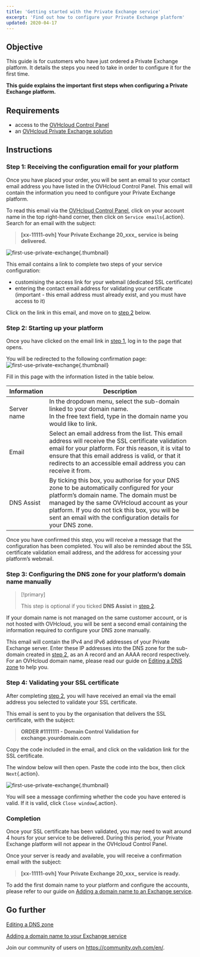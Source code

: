 ```yaml
---
title: 'Getting started with the Private Exchange service'
excerpt: 'Find out how to configure your Private Exchange platform'
updated: 2020-04-17
---
```


## Objective

This guide is for customers who have just ordered a Private Exchange platform. It details the steps you need to take in order to configure it for the first time.

**This guide explains the important first steps when configuring a Private Exchange platform.**

## Requirements

- access to the [OVHcloud Control Panel](https://www.ovh.com/auth/?action=gotomanager&from=https://www.ovh.ie/&ovhSubsidiary=ie)
- an [OVHcloud Private Exchange solution](https://www.ovhcloud.com/en-ie/emails/private-exchange/)

## Instructions

### Step 1: Receiving the configuration email for your platform

Once you have placed your order, you will be sent an email to your contact email address you have listed in the OVHcloud Control Panel. This email will contain the information you need to configure your Private Exchange platform. 

To read this email via the [OVHcloud Control Panel](https://www.ovh.com/auth/?action=gotomanager&from=https://www.ovh.ie/&ovhSubsidiary=ie), click on your account name in the top right-hand corner, then click on `Service emails`{.action}. Search for an email with the subject:

> **\[xx-11111-ovh] Your Private Exchange 20_xxx_ service is being delivered.**

![first-use-private-exchange](first-use-private-exchange-01.png){.thumbnail}

This email contains a link to complete two steps of your service configuration:

- customising the access link for your webmail (dedicated SSL certificate)
- entering the contact email address for validating your certificate (important - this email address must already exist, and you must have access to it)

Click on the link in this email, and move on to [step 2](#step-2-starting-up-your-platform.) below.

### Step 2: Starting up your platform

Once you have clicked on the email link in [step 1](#step-1-receiving-the-configuration-email-for-your-platform.), log in to the page that opens.

You will be redirected to the following confirmation page:
![first-use-private-exchange](first-use-private-exchange-02.png){.thumbnail}

Fill in this page with the information listed in the table below.

| Information          	| Description                                                                                                                                                                                                                             	|
|----------------------	|-----------------------------------------------------------------------------------------------------------------------------------------------------------------------------------------------------------------------------------------	|
| Server name 	| In the dropdown menu, select the sub-domain linked to your domain name. <br> In the free text field, type in the domain name you would like to link.                                                                   	|
| Email               	| Select an email address from the list. This email address will receive the SSL certificate validation email for your platform. For this reason, it is vital to ensure that this email address is valid, or that it redirects to an accessible email address you can receive it from.
| DNS Assist           	| By ticking this box, you authorise for your DNS zone to be automatically configured for your platform’s domain name. The domain must be managed by the same OVHcloud account as your platform. If you do not tick this box, you will be sent an email with the configuration details for your DNS zone. 	|

Once you have confirmed this step, you will receive a message that the configuration has been completed. You will also be reminded about the SSL certificate validation email address, and the address for accessing your platform’s webmail.

### Step 3: Configuring the DNS zone for your platform’s domain name manually

> [!primary]
>
> This step is optional if you ticked **DNS Assist** in [step 2](#step-2-starting-up-your-platform.).
> 

If your domain name is not managed on the same customer account, or is not hosted with OVHcloud, you will be sent a second email containing the information required to configure your DNS zone manually.

This email will contain the IPv4 and IPv6 addresses of your Private Exchange server. Enter these IP addresses into the DNS zone for the sub-domain created in [step 2](#step-2-starting-up-your-platform.), as an A record and an AAAA record respectively. For an OVHcloud domain name, please read our guide on [Editing a DNS zone](dns_zone_edit1.) to help you.

### Step 4: Validating your SSL certificate

After completing [step 2](#step-2-starting-up-your-platform.), you will have received an email via the email address you selected to validate your SSL certificate.

This email is sent to you by the organisation that delivers the SSL certificate, with the subject:

> **ORDER #1111111 - Domain Control Validation for exchange.yourdomain.com**

Copy the code included in the email, and click on the validation link for the SSL certificate.

The window below will then open. Paste the code into the box, then click `Next`{.action}.

![first-use-private-exchange](first-use-private-exchange-03.png){.thumbnail}

You will see a message confirming whether the code you have entered is valid. If it is valid, click `Close window`{.action}.

### Completion

Once your SSL certificate has been validated, you may need to wait around 4 hours for your service to be delivered. During this period, your Private Exchange platform will not appear in the OVHcloud Control Panel.

Once your server is ready and available, you will receive a confirmation email with the subject:

> **\[xx-11111-ovh] Your Private Exchange 20_xxx_ service is ready.**

To add the first domain name to your platform and configure the accounts, please refer to our guide on [Adding a domain name to an Exchange service](exchange_adding_domain1.). 

## Go further

[Editing a DNS zone](dns_zone_edit1.)

[Adding a domain name to your Exchange service](exchange_adding_domain1.) 

Join our community of users on <https://community.ovh.com/en/>.
